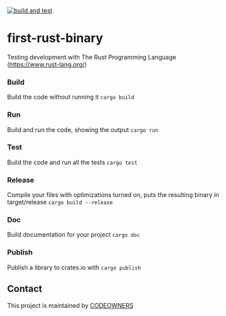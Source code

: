[![build and test](https://github.com/MikAoJk/first-rust-binary/actions/workflows/build_and_test.yml/badge.svg)](https://github.com/MikAoJk/first-rust-binary/actions/workflows/build_and_test.yml)

# first-rust-binary
Testing development with The Rust Programming Language (https://www.rust-lang.org/)

### Build
Build the code without running it
`cargo build`

### Run
Build and run the code, showing the output
`cargo run`

### Test
Build the code and run all the tests
`cargo test`

### Release
Compile your files with optimizations turned on, puts the resulting binary in target/release
`cargo build --release`

### Doc
Build documentation for your project
`cargo doc`

### Publish
Publish a library to crates.io with
`cargo publish`

## Contact

This project is maintained by [CODEOWNERS](CODEOWNERS)
